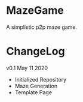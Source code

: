 # MazeGame

A simplistic p2p maze game.

# ChangeLog

v0.1 May 11 2020
- Initialized Repository
- Maze Generation
- Template Page
